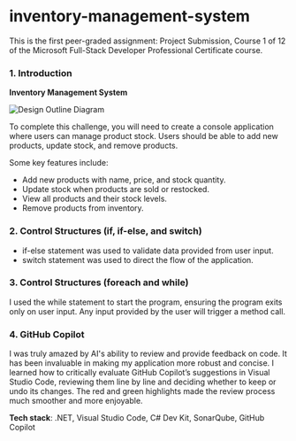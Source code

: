 # inventory-management-system

This is the first peer-graded assignment: Project Submission, Course 1 of 12 of the Microsoft Full-Stack Developer Professional Certificate course.

### 1. Introduction  

**Inventory Management System**  

![Design Outline Diagram](https://github.com/user-attachments/assets/16270de7-5d9d-4e76-bd45-5543087e4fcf)  

To complete this challenge, you will need to create a console application where users can manage product stock. Users should be able to add new products, update stock, and remove products.  

Some key features include:
- Add new products with name, price, and stock quantity.
- Update stock when products are sold or restocked.
- View all products and their stock levels.
- Remove products from inventory.  

### 2. Control Structures (if, if-else, and switch)
- if-else statement was used to validate data provided from user input.
- switch statement was used to direct the flow of the application.  

### 3. Control Structures (foreach and while)
I used the while statement to start the program, ensuring the program exits only on user input. Any input provided by the user will trigger a method call.  

### 4. GitHub Copilot
I was truly amazed by AI's ability to review and provide feedback on code. It has been invaluable in making my application more robust and concise. I learned how to critically evaluate GitHub Copilot’s suggestions in Visual Studio Code, reviewing them line by line and deciding whether to keep or undo its changes. The red and green highlights made the review process much smoother and more enjoyable.

**Tech stack**: .NET, Visual Studio Code, C# Dev Kit, SonarQube, GitHub Copilot

